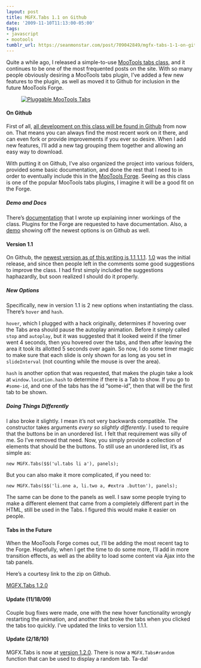 ```yaml
---
layout: post
title: MGFX.Tabs 1.1 on Github
date: '2009-11-10T11:13:00-05:00'
tags:
- javascript
- mootools
tumblr_url: https://seanmonstar.com/post/709042849/mgfx-tabs-1-1-on-github
---
```

Quite a while ago, I released a simple-to-use [MooTools tabs class](http://seanmonstar.com/blog/pluggable-mootools-tabs/), and it continues to be one of the most frequented posts on the site. With so many people obviously desiring a MooTools tabs plugin, I’ve added a few new features to the plugin, as well as moved it to Github for inclusion in the future MooTools Forge.

[<figure class="tmblr-full" data-orig-height="85" data-orig-width="375"><img alt="Pluggable MooTools Tabs" src="https://64.media.tumblr.com/3146a6a25457aa6b4eb1ddf3c1fb0d5e/dd255328748b07bf-30/s540x810/bfe0b779c0b453cabeccf3e4afbacef1c140ac99.jpg" data-orig-height="85" data-orig-width="375"></figure>](http://github.com/seanmonstar/MGFX.Tabs)

#### On Github

First of all, [all development on this class will be found in Github](http://github.com/seanmonstar/MGFX.Tabs) from now on. That means you can always find the most recent work on it there, and can even fork or provide improvements if you ever so desire. When I add new features, I’ll add a new tag grouping them together and allowing an easy way to download.

With putting it on Github, I’ve also organized the project into various folders, provided some basic documentation, and done the rest that I need to in order to eventually include this in the [MooTools Forge](http://mootools.net/blog/2009/09/22/mootools-124-released/). Seeing as this class is one of the popular MooTools tabs plugins, I imagine it will be a good fit on the Forge.

##### Demo and Docs

There’s [documentation](http://github.com/seanmonstar/MGFX.Tabs/blob/master/Docs/mgfxtabs.md)&nbsp;that I wrote up explaining inner workings of the class. Plugins for the Forge are requested to have documentation. Also, a [demo](http://seanmonstar.github.com/MGFX.Tabs/) showing off the newest options is on Github as well.

#### Version 1.1

On Github, the [newest version as of this writing is 1.1 <ins>1.1.1</ins>](http://github.com/seanmonstar/MGFX.Tabs/tree/1.1.1). [1.0](http://seanmonstar.com/blog/pluggable-mootools-tabs/) was the initial release, and since then people left in the comments some good suggestions to improve the class. I had first simply included the suggestions haphazardly, but soon realized I should do it properly.

##### New Options

Specifically, new in version 1.1 is 2 new options when instantiating the class. There’s `hover` and `hash`.

`hover`, which I plugged with a hack originally, determines if hovering over the Tabs area should pause the autoplay animation. Before it simply called `stop` and `autoplay`, but it was suggested that it looked weird if the timer went 4 seconds, then you hovered over the tabs, and then after leaving the area it took its allotted 5 seconds over again. So now, I do some timer magic to make sure that each slide is only shown for as long as you set in `slideInterval` (not counting while the mouse is over the area).

`hash` is another option that was requested, that makes the plugin take a look at `window.location.hash` to determine if there is a Tab to show. If you go to `#some-id`, and one of the tabs has the id “some-id”, then that will be the first tab to be shown.

##### Doing Things Differently

I also broke it slightly. I mean it’s not very backwards compatible. The constructor takes arguments _every so slightly differently_. I used to require that the buttons be in an unordered list. I felt that requirement was silly of me. So I’ve removed that need. Now, you simply provide a collection of elements that should be the buttons. To still use an unordered list, it’s as simple as:

    new MGFX.Tabs($$('ul.tabs li a'), panels);

But you can also make it more complicated, if you need to:

    new MGFX.Tabs($$('li.one a, li.two a, #extra .button'), panels);

The same can be done to the panels as well. I saw some people trying to make a different element that came from a completely different part in the HTML, still be used in the Tabs. I figured this would make it easier on people.

#### Tabs in the Future

When the MooTools Forge comes out, I’ll be adding the most recent tag to the Forge. Hopefully, when I get the time to do some more, I’ll add in more transition effects, as well as the ability to load some content via Ajax into the tab panels.

Here’s a courtesy link to the zip on Github.

[MGFX.Tabs 1.2.0](http://github.com/seanmonstar/MGFX.Tabs/zipball/1.2.0.zip)

#### Update (11/18/09)

Couple bug fixes were made, one with the new hover functionality wrongly restarting the animation, and another that broke the tabs when you clicked the tabs too quickly. I’ve updated the links to version 1.1.1.

#### Update (2/18/10)

MGFX.Tabs is now at [version 1.2.0](http://seanmonstar.com/blog/mgfx-tabs-1-2-0-show-a-random-tab/). There is now a `MGFX.Tabs#random` function that can be used to display a random tab. Ta-da!

